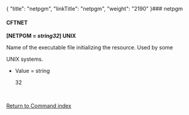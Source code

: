 {
    "title": "netpgm",
    "linkTitle": "netpgm",
    "weight": "2190"
}### <span id="netpgm"></span>netpgm

#### CFTNET

**\[NETPGM = *string32*\] UNIX**

Name of the executable file initializing the resource. Used by some
UNIX systems.

-   Value = string
    32

 

[Return to Command index](../../)
